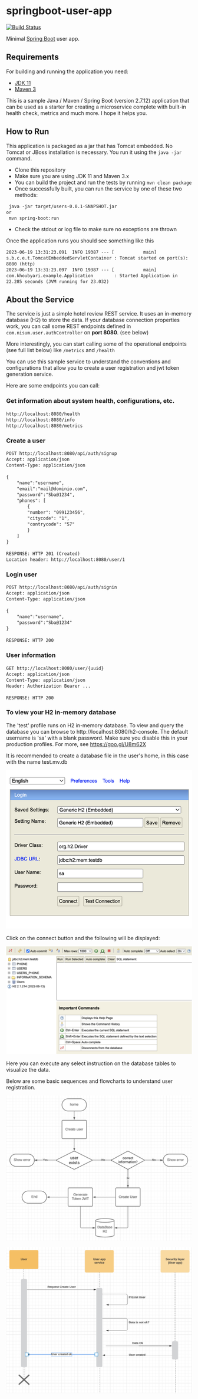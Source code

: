 # springboot-user-app

[![Build Status](https://travis-ci.org/codecentric/springboot-sample-app.svg?branch=master)](https://travis-ci.org/codecentric/springboot-sample-app)

Minimal [Spring Boot](http://projects.spring.io/spring-boot/) user app.

## Requirements

For building and running the application you need:

- [JDK 11](https://www.oracle.com/java/technologies/javase/jdk11-archive-downloads.html)
- [Maven 3](https://maven.apache.org)

This is a sample Java / Maven / Spring Boot (version 2.7.12) application that can be used as a starter for creating a microservice complete with built-in health check, metrics and much more. I hope it helps you.

## How to Run

This application is packaged as a jar that has Tomcat embedded. No Tomcat or JBoss installation is necessary. You run it using the ```java -jar``` command.

* Clone this repository
* Make sure you are using JDK 11 and Maven 3.x
* You can build the project and run the tests by running ```mvn clean package```
* Once successfully built, you can run the service by one of these two methods:
```
 java -jar target/users-0.0.1-SNAPSHOT.jar
or
 mvn spring-boot:run
```
* Check the stdout or log file to make sure no exceptions are thrown

Once the application runs you should see something like this

```
2023-06-19 13:31:23.091  INFO 19387 --- [           main] s.b.c.e.t.TomcatEmbeddedServletContainer : Tomcat started on port(s): 8080 (http)
2023-06-19 13:31:23.097  INFO 19387 --- [           main] com.khoubyari.example.Application        : Started Application in 22.285 seconds (JVM running for 23.032)
```


## About the Service

The service is just a simple hotel review REST service. It uses an in-memory database (H2) to store the data. If your database connection properties work, you can call some REST endpoints defined in ```com.nisum.user.authController``` on **port 8080**. (see below)

More interestingly, you can start calling some of the operational endpoints (see full list below) like ```/metrics``` and ```/health```

You can use this sample service to understand the conventions and configurations that allow you to create a user registration and jwt token generation service.

Here are some endpoints you can call:

### Get information about system health, configurations, etc.

```
http://localhost:8080/health
http://localhost:8080/info
http://localhost:8080/metrics
```

### Create a user

```
POST http://localhost:8080/api/auth/signup
Accept: application/json
Content-Type: application/json

{
    "name":"username",
    "email":"mail@dominio.com",
    "password":"Sba@1234",
    "phones": [
        {
        "number": "099123456",
        "citycode": "1",
        "contrycode": "57"
        }
    ]
}

RESPONSE: HTTP 201 (Created)
Location header: http://localhost:8080/user/1
```

### Login user

```
POST http://localhost:8080/api/auth/signin
Accept: application/json
Content-Type: application/json

{
    "name":"username",
    "password":"Sba@1234"
}

RESPONSE: HTTP 200 
```


### User information

```
GET http://localhost:8080/user/{uuid}
Accept: application/json
Content-Type: application/json
Header: Authorization Bearer ...

RESPONSE: HTTP 200 
```

### To view your H2 in-memory database

The 'test' profile runs on H2 in-memory database. To view and query the database you can browse to http://localhost:8080/h2-console. The default username is 'sa' with a blank password. Make sure you disable this in your production profiles. For more, see https://goo.gl/U8m62X

It is recommended to create a database file in the user's home, in this case with the name test.mv.db

![Alt text](h2-console.png?raw=true "H2 Console")

Click on the connect button and the following will be displayed:

![Alt text](h2-console-detail.png?raw=true "H2 Console")

Here you can execute any select instruction on the database tables to visualize the data.

Below are some basic sequences and flowcharts to understand user registration.

![Alt text](flow.png?raw=true "flowchart")

![Alt text](sequence.png?raw=true "sequence diagram")

